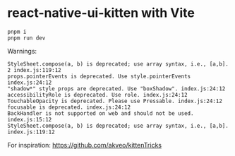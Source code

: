# react-native-ui-kitten with Vite

```
pnpm i
pnpm run dev
```

Warnings:

```
StyleSheet.compose(a, b) is deprecated; use array syntax, i.e., [a,b]. 2 index.js:119:12
props.pointerEvents is deprecated. Use style.pointerEvents index.js:24:12
"shadow*" style props are deprecated. Use "boxShadow". index.js:24:12
accessibilityRole is deprecated. Use role. index.js:24:12
TouchableOpacity is deprecated. Please use Pressable. index.js:24:12
focusable is deprecated. index.js:24:12
BackHandler is not supported on web and should not be used. index.js:15:12
StyleSheet.compose(a, b) is deprecated; use array syntax, i.e., [a,b]. index.js:119:12
```

For inspiration: https://github.com/akveo/kittenTricks
